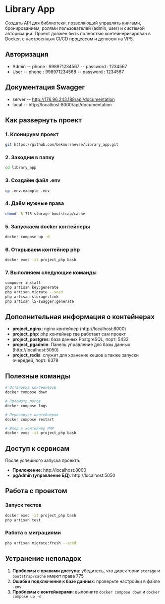 # Library App

Создать API для библиотеки, позволяющий управлять книгами, бронированием, ролями пользователей (admin, user) и системой авторизации. Проект должен быть полностью контейнеризирован в Docker, с настроенным CI/CD процессом и деплоем на VPS.

## Авторизация

- Admin 
-- phone : 998971234567
-- password : 1234567
- User 
-- phone : 998971234568
-- password : 1234567

## Документация Swagger

- server -- http://176.96.243.188/api/documentation
- local -- http://localhost:8000/api/documentation

## Как развернуть проект

### 1. Клонируем проект
```bash
git https://github.com/bekmurzaevse/library_app.git
```

### 2. Заходим в папку
```bash
cd library_app
```

### 3. Создаём файл .env
```bash
cp .env.example .env
```

### 4. Даём нужные права
```bash
chmod -R 775 storage bootstrap/cache
```

### 5. Запускаем docker контейнеры
```bash
docker compose up -d
```

### 6. Открываем контейнер php
```bash
docker exec -it project_php bash
```

### 7. Выполняем следующие команды
```bash
composer install
php artisan key:generate
php artisan migrate --seed
php artisan storage:link
php artisan l5-swagger:generate
```

## Дополнительная информация о контейнерах

- **project_nginx**: nginx контейнер (http://localhost:8000)
- **project_php**: php контейнер где работает сам проект
- **project_postgres**: база данных PostgreSQL, порт: 5432
- **project_pgadmin**: Панель управление для базы данных (http://localhost:5050)
- **project_redis**: служит для хранение кешов а также запуски очередей, порт: 6379

## Полезные команды

```bash
# Остановка контейнеров
docker compose down

# Просмотр логов
docker compose logs

# Перезапуск контейнеров
docker compose restart

# Вход в контейнер PHP
docker exec -it project_php bash
```

## Доступ к сервисам

После успешного запуска проекта:
- **Приложение**: http://localhost:8000
- **pgAdmin (управление БД)**: http://localhost:5050

## Работа с проектом

### Запуск тестов

```bash
docker exec -it project_php bash
php artisan test
```

### Работа с миграциями

```bash
php artisan migrate:fresh --seed
```

## Устранение неполадок

1. **Проблемы с правами доступа**: убедитесь, что директории `storage` и `bootstrap/cache` имеют права 775
2. **Ошибки подключения к базе данных**: проверьте настройки в файле `.env`
3. **Проблемы с контейнерами**: выполните `docker compose down` и `docker compose up -d`
